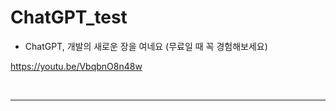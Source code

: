 # ChatGPT_test

- ChatGPT, 개발의 새로운 장을 여네요 (무료일 때 꼭 경험해보세요)

https://youtu.be/VbqbnO8n48w

<br>

<hr>

<br>
